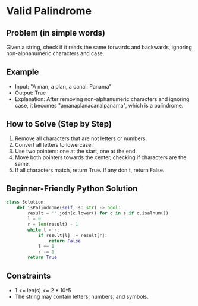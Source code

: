 # Valid Palindrome

## Problem (in simple words)
Given a string, check if it reads the same forwards and backwards, ignoring non-alphanumeric characters and case.

## Example
- Input: "A man, a plan, a canal: Panama"
- Output: True
- Explanation: After removing non-alphanumeric characters and ignoring case, it becomes "amanaplanacanalpanama", which is a palindrome.

## How to Solve (Step by Step)
1. Remove all characters that are not letters or numbers.
2. Convert all letters to lowercase.
3. Use two pointers: one at the start, one at the end.
4. Move both pointers towards the center, checking if characters are the same.
5. If all characters match, return True. If any don't, return False.

## Beginner-Friendly Python Solution
```python
class Solution:
    def isPalindrome(self, s: str) -> bool:
        result = ''.join(c.lower() for c in s if c.isalnum())
        l = 0
        r = len(result) - 1
        while l < r:
            if result[l] != result[r]:
                return False
            l += 1
            r -= 1
        return True
```

## Constraints
- 1 <= len(s) <= 2 * 10^5
- The string may contain letters, numbers, and symbols. 